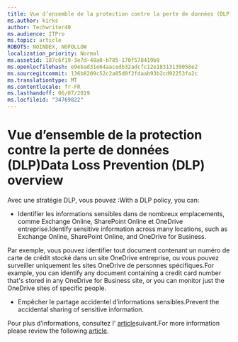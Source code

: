 ```yaml
---
title: Vue d’ensemble de la protection contre la perte de données (DLP)
ms.author: kirks
author: Techwriter40
ms.audience: ITPro
ms.topic: article
ROBOTS: NOINDEX, NOFOLLOW
localization_priority: Normal
ms.assetid: 187c6f19-3e7d-48a0-b785-170f578419b9
ms.openlocfilehash: e9ebad31e64aacedb32adcfc12e18313139058e2
ms.sourcegitcommit: 136b8209c52c2a05d0f2fdaab93b2cd92253fa2c
ms.translationtype: MT
ms.contentlocale: fr-FR
ms.lasthandoff: 06/07/2019
ms.locfileid: "34769822"
---
```

# <a name="data-loss-prevention-dlp-overview"></a><span data-ttu-id="37272-102">Vue d’ensemble de la protection contre la perte de données (DLP)</span><span class="sxs-lookup"><span data-stu-id="37272-102">Data Loss Prevention (DLP) overview</span></span>

<span data-ttu-id="37272-103">Avec une stratégie DLP, vous pouvez :</span><span class="sxs-lookup"><span data-stu-id="37272-103">With a DLP policy, you can:</span></span>

- <span data-ttu-id="37272-104">Identifier les informations sensibles dans de nombreux emplacements, comme Exchange Online, SharePoint Online et OneDrive entreprise.</span><span class="sxs-lookup"><span data-stu-id="37272-104">Identify sensitive information across many locations, such as Exchange Online, SharePoint Online, and OneDrive for Business.</span></span>


<span data-ttu-id="37272-105">Par exemple, vous pouvez identifier tout document contenant un numéro de carte de crédit stocké dans un site OneDrive entreprise, ou vous pouvez surveiller uniquement les sites OneDrive de personnes spécifiques.</span><span class="sxs-lookup"><span data-stu-id="37272-105">For example, you can identify any document containing a credit card number that's stored in any OneDrive for Business site, or you can monitor just the OneDrive sites of specific people.</span></span>

- <span data-ttu-id="37272-106">Empêcher le partage accidentel d’informations sensibles.</span><span class="sxs-lookup"><span data-stu-id="37272-106">Prevent the accidental sharing of sensitive information.</span></span>


<span data-ttu-id="37272-107">Pour plus d’informations, consultez l' [article](https://docs.microsoft.com/office365/securitycompliance/data-loss-prevention-policies)suivant.</span><span class="sxs-lookup"><span data-stu-id="37272-107">For more information please review the following [article](https://docs.microsoft.com/office365/securitycompliance/data-loss-prevention-policies).</span></span>

